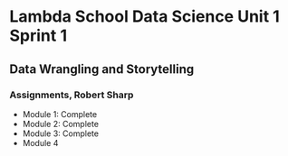 # Lambda School Data Science Unit 1 Sprint 1
## Data Wrangling and Storytelling

### Assignments, Robert Sharp

- Module 1: Complete
- Module 2: Complete
- Module 3: Complete
- Module 4
